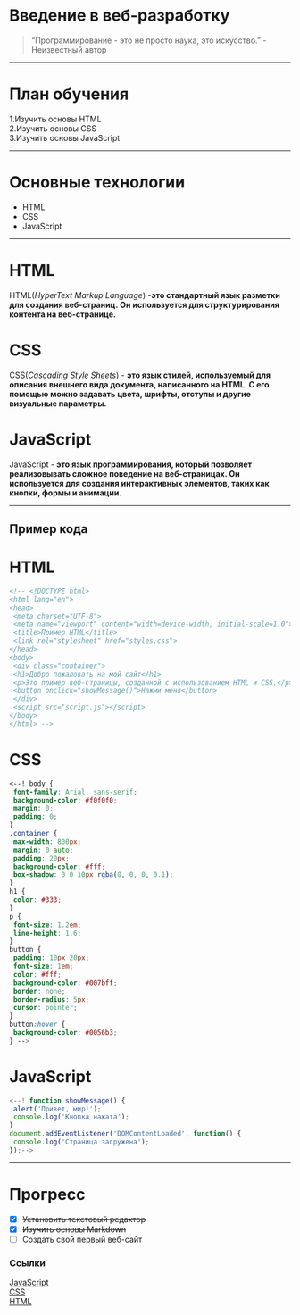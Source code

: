 # Введение в веб-разработку
>“Программирование - это не просто наука, это искусство.” - Неизвестный автор
***
# План обучения  

1.Изучить основы HTML  
2.Изучить основы CSS  
3.Изучить основы JavaScript  
***
# Основные технологии  
- HTML
- CSS
- JavaScript
***
# HTML
HTML(*HyperText Markup Language*) -**это стандартный язык разметки для создания веб-страниц. Он используется для
структурирования контента на веб-странице.**

# CSS
CSS(*Cascading Style Sheets*) - **это язык стилей, используемый для описания внешнего вида документа, написанного на
HTML. С его помощью можно задавать цвета, шрифты, отступы и другие визуальные параметры.**

# JavaScript
JavaScript - **это язык программирования, который позволяет реализовывать сложное поведение на веб-страницах. Он
используется для создания интерактивных элементов, таких как кнопки, формы и анимации.**
***

## Пример кода
# HTML
```HTML
<!-- <!DOCTYPE html>
<html lang="en">
<head>
 <meta charset="UTF-8">
 <meta name="viewport" content="width=device-width, initial-scale=1.0">
 <title>Пример HTML</title>
 <link rel="stylesheet" href="styles.css">
</head>
<body>
 <div class="container">
 <h1>Добро пожаловать на мой сайт</h1>
 <p>Это пример веб-страницы, созданной с использованием HTML и CSS.</p>
 <button onclick="showMessage()">Нажми меня</button>
 </div>
 <script src="script.js"></script>
</body>
</html> -->
```

# CSS
```CSS
<--! body {
 font-family: Arial, sans-serif;
 background-color: #f0f0f0;
 margin: 0;
 padding: 0;
}
.container {
 max-width: 800px;
 margin: 0 auto;
 padding: 20px;
 background-color: #fff;
 box-shadow: 0 0 10px rgba(0, 0, 0, 0.1);
}
h1 {
 color: #333;
}
p {
 font-size: 1.2em;
 line-height: 1.6;
}
button {
 padding: 10px 20px;
 font-size: 1em;
 color: #fff;
 background-color: #007bff;
 border: none;
 border-radius: 5px;
 cursor: pointer;
}
button:hover {
 background-color: #0056b3;
} -->
```

# JavaScript
```JavaScript
<--! function showMessage() {
 alert('Привет, мир!');
 console.log('Кнопка нажата');
}
document.addEventListener('DOMContentLoaded', function() {
 console.log('Страница загружена');
});-->
```
***

# Прогресс
- [x] ~~Установить текстовый редактор~~
- [x] ~~Изучить основы Markdown~~
- [ ] Создать свой первый веб-сайт

### Ссылки
[JavaScript](https://learn.javascript.ru/?ysclid=m1rzgxjl32521824358)  
[CSS](https://developer.mozilla.org/en-US/docs/Web/CSS)  
[HTML](https://developer.mozilla.org/ru/docs/Learn/Getting_started_with_the_web/HTML_basics)  


